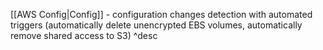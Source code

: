 [[AWS Config|Config]] - configuration changes detection with automated triggers (automatically delete unencrypted EBS volumes, automatically remove shared access to S3) ^desc